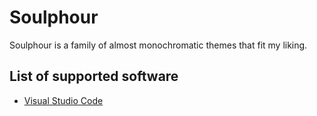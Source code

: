 # Soulphour
Soulphour is a family of almost monochromatic themes that fit my liking.

## List of supported software
* [Visual Studio Code](https://github.com/Soulphour/Soulphour-VSCode)
